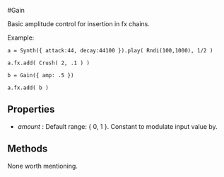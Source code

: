 #Gain

Basic amplitude control for insertion in fx chains.

Example:
```
a = Synth({ attack:44, decay:44100 }).play( Rndi(100,1000), 1/2 )

a.fx.add( Crush( 2, .1 ) )

b = Gain({ amp: .5 })

a.fx.add( b )
```

## Properties

* _amount_  : Default range: { 0, 1 }. Constant to modulate input value by.

## Methods

None worth mentioning.
